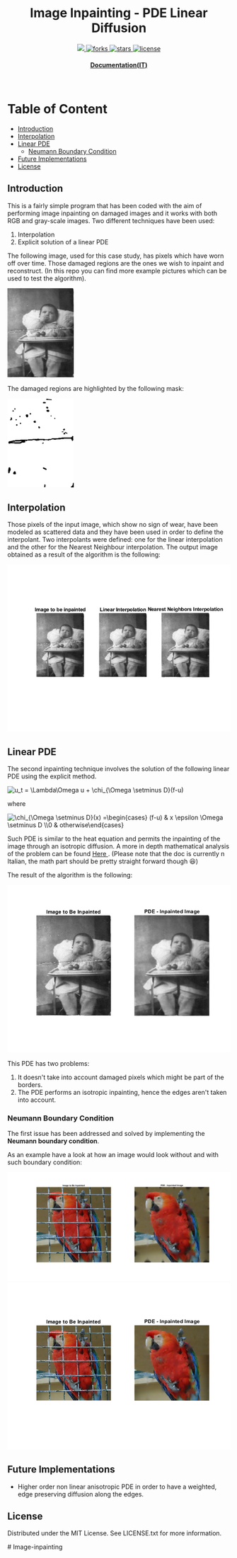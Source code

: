 <div align="center">
  <h1>Image Inpainting - PDE Linear Diffusion</h1>
  
<!-- Badges -->
<p>
  <a href="https://github.com/CDOrtona/Image_Inpainting/graphs/contributors">
    <img src="https://img.shields.io/github/contributors/Louis3797/awesome-readme-template" />
  </a>
  <a href="https://github.com/CDOrtona/Image_Inpainting/network/members">
    <img src="https://img.shields.io/github/forks/CDOrtona/Image_Inpainting" alt="forks" />
  </a>
  <a href="https://github.com/CDOrtona/Image_Inpainting/stargazers">
    <img src="https://img.shields.io/github/stars/CDOrtona/Image_Inpainting" alt="stars" />
  </a>
  <a href="https://github.com/CDOrtona/Image_Inpainting/blob/master/LICENSE">
    <img src="https://img.shields.io/github/license/CDOrtona/Image_Inpainting" alt="license" />
  </a>
</p>

<h4>
    <a href="https://github.com/CDOrtona/Image_Inpainting/blob/main/doc/Doc-It.pdf">Documentation(IT)</a>
</div>

<br />


<!-- Table of Content -->
# Table of Content
- [Introduction](#introduction)
- [Interpolation](#interpolation)
- [Linear PDE](#linear-pde)
  * [Neumann Boundary Condition](#neumann-boundary-condition)
- [Future Implementations](#future-implementations)
- [License](#license)

## Introduction


This is a fairly simple program that has been coded with the aim of performing image inpainting on damaged images and it works with both RGB and gray-scale images.
Two different techniques have been used:
1. Interpolation
2. Explicit solution of a linear PDE

The following image, used for this case study, has pixels which have worn off over time. Those damaged regions are the ones we wish to inpaint and reconstruct. (In this repo you can find more example pictures which can be used to test the algorithm).

<img src="https://github.com/CDOrtona/Image_Inpainting/blob/main/bebe.jpg" title="image to be inpainted" width="150"/>

The damaged regions are highlighted by the following mask:

<img src="https://github.com/CDOrtona/Image_Inpainting/blob/main/mask_bebe.bmp" title = "Mask" width = "150" />

## Interpolation

Those pixels of the input image, which show no sign of wear, have been modeled as scattered data and they have been used in order to define the interpolant. 
Two interpolants were defined: one for the linear interpolation and the other for the Nearest Neighbour interpolation. The output image obtained as a result of the algorithm is the following:

<img src="https://github.com/CDOrtona/Image_Inpainting/blob/main/Output/output_bebe_interpolation.png" title="Output Interpolation Algorithm" />

## Linear PDE

The second inpainting technique involves the solution of the following linear PDE using the explicit method.


<img src="https://latex.codecogs.com/svg.image?u_t&space;=&space;\lambda\Delta&space;u&space;&plus;&space;\chi_{\Omega&space;\setminus&space;D}(f-u)" title="u_t = \Lambda\Omega u + \chi_{\Omega \setminus D}(f-u)" />
 
 where
 
<img src="https://latex.codecogs.com/svg.image?\chi_{\Omega&space;&space;\setminus&space;&space;D}(x)&space;=\begin{cases}&space;(f-u)&space;&&space;x&space;&space;\epsilon&space;\Omega&space;&space;\setminus&space;&space;D&space;&space;\\0&space;&&space;otherwise\end{cases}&space;" title="\chi_{\Omega \setminus D}(x) =\begin{cases} (f-u) & x \epsilon \Omega \setminus D \\0 & otherwise\end{cases} " />
 

Such PDE is similar to the heat equation and permits the inpainting of the image through an isotropic diffusion. 
A more in depth mathematical analysis of the problem can be found <a href="https://github.com/CDOrtona/Image_Inpainting/blob/main/doc/Doc-It.pdf"> Here </a>. (Please note that the doc is currently n Italian, the math part should be pretty straight forward though :laughing:)

The result of the algorithm is the following: 

<img src="https://github.com/CDOrtona/Image_Inpainting/blob/main/Output/output_bebe_pde.png" title="Output PDE solution" />
 
 This PDE has two problems:
 1. It doesn't take into account damaged pixels which might be part of the borders.
 2. The PDE performs an isotropic inpainting, hence the edges aren't taken into account.
 
 
### Neumann Boundary Condition
The first issue has been addressed and solved by implementing the **Neumann boundary condition**.

As an example have a look at how an image would look without and with such boundary condition:

<img src="https://github.com/CDOrtona/Image_Inpainting/blob/main/output/output_parrot_rgb_no_boundary.png" title="PDE with NO Neumann boundary condition" width="750"/>

<img src="https://github.com/CDOrtona/Image_Inpainting/blob/main/output/output_parrot_rgb.png" title="PDE with Neumann boundary condition" />


## Future Implementations

* Higher order non linear anisotropic PDE in order to have a weighted, edge preserving diffusion along the edges.

## License

Distributed under the MIT License. See LICENSE.txt for more information.





#   I m a g e - i n p a i n t i n g 
 
 
